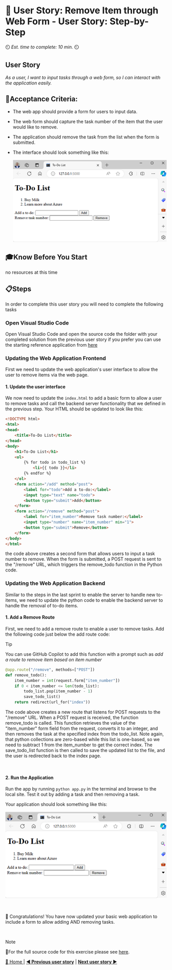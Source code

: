 # 📖 User Story: Remove Item through Web Form - User Story: Step-by-Step
⏲️ _Est. time to complete: 10 min._ ⏲️

## User Story

*As a user, I want to input tasks through a web form, so I can interact with the application easily.*

## 🎯Acceptance Criteria:
- The web app should provide a form for users to input data.  
- The web form should capture the task number of the item that the user would like to remove.
- The application should remove the task from the list when the form is submitted.
- The interface should look something like this:

    ![outcome1](/Track_1_ToDo_App/Sprint-02%20-%20Web%20Application/images/outcome-S02-f01-US03.png)

## 🎓Know Before You Start
no resources at this time

## 📋Steps

In order to complete this user story you will need to complete the following tasks

### Open Visual Studio Code
Open Visual Studio Code and open the source code the folder with your completed solution from the previous user story if you prefer you can use the starting reference application from [here](/Track_1_ToDo_App/Sprint-02%20-%20Web%20Application/src/app-s02-f01-us02/)

### Updating the Web Application Frontend
First we need to update the web application's user interface to allow the user to remove items via the web page.

#### 1. Update the user interface
We now need to update the `index.html` to add a basic form to allow a user to remove tasks and call the backend server functionality that we defined in the previous step. Your HTML should be updated to look like this:

```html
<!DOCTYPE html>
<html>
<head>
    <title>To-Do List</title>
</head>
<body>
    <h1>To-Do List</h1>
    <ol>
        {% for todo in todo_list %}
            <li>{{ todo }}</li>
        {% endfor %}
    </ol>
    <form action="/add" method="post">
        <label for="todo">Add a to-do:</label>
        <input type="text" name="todo">
        <button type="submit">Add</button>
    </form>
    <form action="/remove" method="post">
        <label for="item_number">Remove task number:</label>
        <input type="number" name="item_number" min="1">
        <button type="submit">Remove</button>
    </form>
</body>
</html>
```

the code above creates a second form that allows users to input a task number to remove. When the form is submitted, a POST request is sent to the "/remove" URL, which triggers the remove_todo function in the Python code.


### Updating the Web Application Backend
Similar to the steps in the last sprint to enable the server to handle new to-items, we need to update the python code to enable the backend server to handle the removal of to-do items.

#### 1. Add a Remove Route
First, we need to add a remove route to enable a user to remove tasks. Add the following code just below the add route code:

>[!TIP]
>You can use GitHub Copilot to add this function with a prompt such as *add a route to remove item based on item number*
        
```python
@app.route("/remove", methods=["POST"])
def remove_todo():
    item_number = int(request.form["item_number"])
    if 0 < item_number <= len(todo_list):
        todo_list.pop(item_number - 1)
        save_todo_list()
    return redirect(url_for("index"))
```

The code above creates a new route that listens for POST requests to the "/remove" URL. When a POST request is received, the function remove_todo is called. This function retrieves the value of the "item_number" form field from the request, converts it to an integer, and then removes the task at the specified index from the todo_list.  Note again, that python collections are zero-based while this list is one-based, so we need to subtract 1 from the item_number to get the correct index. The save_todo_list function is then called to save the updated list to the file, and the user is redirected back to the index page.

<br/>


#### 2. Run the Application
Run the app by running ```python app.py``` in the terminal and browse to the local site. Test it out by adding a task and then removing a task.

Your application should look something like this:

![outcome3](/Track_1_ToDo_App/Sprint-02%20-%20Web%20Application/images/outcome-S02-f01-US03.png)

<br/>

🎉 Congratulations! You have now updated your basic web application to include a form to allow adding AND removing tasks.

<br/>

> [!NOTE]
> 📄For the full source code for this exercise please see [here](/Track_1_ToDo_App/Sprint-02%20-%20Web%20Application/src/app-s02-f01-us03/).


[🔼 Home ](/Track_1_ToDo_App/README.md) | [**◀ Previous user story**](User%20Story%202%20-%20Add%20Item%20through%20Web%20Form.md) | [**Next user story** ▶](/Track_1_ToDo_App/Sprint-02%20-%20Web%20Application/Feature%202%20-%20Basic%20Styling/User%20Story%201%20-%20Add%20Basic%20Styling%20to%20the%20Web%20App.md)


